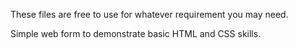 These files are free to use for whatever requirement you may need.

Simple web form to demonstrate basic HTML and CSS skills.